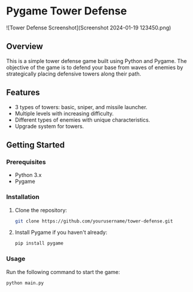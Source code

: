 # Pygame Tower Defense

![Tower Defense Screenshot](Screenshot 2024-01-19 123450.png)

## Overview

This is a simple tower defense game built using Python and Pygame. The objective of the game is to defend your base from waves of enemies by strategically placing defensive towers along their path.

## Features

- 3 types of towers: basic, sniper, and missile launcher.
- Multiple levels with increasing difficulty.
- Different types of enemies with unique characteristics.
- Upgrade system for towers.

## Getting Started

### Prerequisites

- Python 3.x
- Pygame

### Installation

1. Clone the repository:

    ```sh
    git clone https://github.com/yourusername/tower-defense.git
    ```

2. Install Pygame if you haven't already:

    ```sh
    pip install pygame
    ```

### Usage

Run the following command to start the game:

```sh
python main.py

